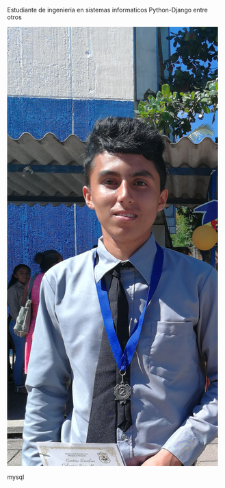 Estudiante de ingenieria en sistemas informaticos
Python-Django
entre otros

![Image text](https://github.com/ortizzzz4/ortizzzz4/blob/main/IMG_20181122_104415_2.jpg)
 
 mysql
